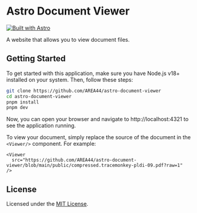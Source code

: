 # Astro Document Viewer

[![Built with Astro](https://astro.badg.es/v2/built-with-astro/tiny.svg)](https://astro.build)

A website that allows you to view document files.

## Getting Started

To get started with this application, make sure you have Node.js v18+ installed on your system. Then, follow these steps:

```bash
git clone https://github.com/AREA44/astro-document-viewer
cd astro-document-viewer
pnpm install
pnpm dev
```

Now, you can open your browser and navigate to http://localhost:4321 to see the application running.

To view your document, simply replace the source of the document in the `<Viewer/>` component. For example:

```astro
<Viewer
  src="https://github.com/AREA44/astro-document-viewer/blob/main/public/compressed.tracemonkey-pldi-09.pdf?raw=1"
/>
```

## License

Licensed under the [MIT License](LICENSE).
